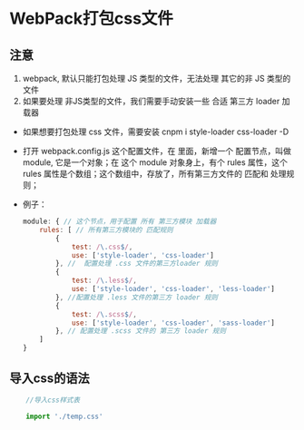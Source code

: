 # WebPack打包css文件

## 注意

1. webpack, 默认只能打包处理 JS 类型的文件，无法处理 其它的非 JS 类型的文件
2. 如果要处理 非JS类型的文件，我们需要手动安装一些 合适 第三方 loader 加载器

+ 如果想要打包处理 css 文件，需要安装 cnpm i style-loader css-loader -D
+ 打开 webpack.config.js 这个配置文件，在 里面，新增一个 配置节点，叫做 module, 它是一个对象；在 这个 module 对象身上，有个 rules 属性，这个 rules 属性是个数组；这个数组中，存放了，所有第三方文件的 匹配和 处理规则；
+ 例子：
  
    ``` js
    module: { // 这个节点，用于配置 所有 第三方模块 加载器
        rules: [ // 所有第三方模块的 匹配规则
            {
                test: /\.css$/,
                use: ['style-loader', 'css-loader']
            }, //  配置处理 .css 文件的第三方loader 规则
            {
                test: /\.less$/,
                use: ['style-loader', 'css-loader', 'less-loader']
            }, //配置处理 .less 文件的第三方 loader 规则
            {
                test: /\.scss$/,
                use: ['style-loader', 'css-loader', 'sass-loader']
            }, // 配置处理 .scss 文件的 第三方 loader 规则
        ]
    }
    ```

## 导入css的语法

``` js
    //导入css样式表

    import './temp.css'
```
